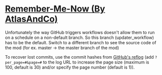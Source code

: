 # [Remember-Me-Now (By AtlasAndCo)](https://github.com/AtlasAndCo/Remember-Me-Now)

Unfortunately the way GitHub triggers workflows doesn't allow them to run on a schedule on a non-default branch. So this branch (updater_workflow) has to be the default. Switch to a different branch to see the source code of the mod (for ex. master -> the master branch of the mod)

To recover lost commits, use the commit hashes from [GitHub's reflog](https://api.github.com/repos/KtaneModules/Remember-Me-Now-AtlasAndCo/events) (add `?per_page=#&page=#` to the log URL to increase the page size (maximum is 100, default is 30) and/or specify the page number (default is 1)).
